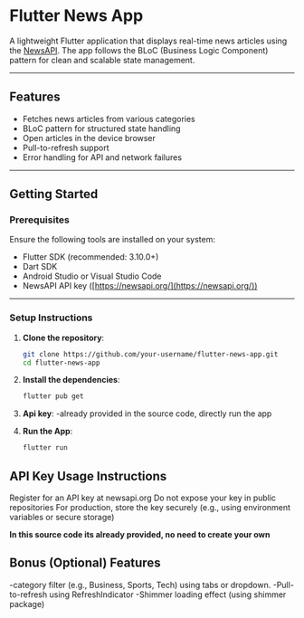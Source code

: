 # Flutter News App

A lightweight Flutter application that displays real-time news articles using the [NewsAPI](https://newsapi.org/). The app follows the BLoC (Business Logic Component) pattern for clean and scalable state management.

---

## Features

- Fetches news articles from various categories
- BLoC pattern for structured state handling
- Open articles in the device browser
- Pull-to-refresh support
- Error handling for API and network failures

---

## Getting Started

### Prerequisites

Ensure the following tools are installed on your system:

- Flutter SDK (recommended: 3.10.0+)
- Dart SDK
- Android Studio or Visual Studio Code
- NewsAPI API key ([https://newsapi.org/](https://newsapi.org/))

---

### Setup Instructions

1. **Clone the repository**:
   ```bash
   git clone https://github.com/your-username/flutter-news-app.git
   cd flutter-news-app


2. **Install the dependencies**:
   ```bash
   flutter pub get


3. **Api key**:
   -already provided in the source code, directly run the app


4. **Run the App**:
   ```bash
   flutter run


## API Key Usage Instructions
Register for an API key at newsapi.org
Do not expose your key in public repositories
For production, store the key securely (e.g., using environment variables or secure storage)

**In this source code its already provided, no need to create your own**



## Bonus (Optional) Features
-category filter (e.g., Business, Sports, Tech) using tabs or dropdown. 
-Pull-to-refresh using RefreshIndicator 
-Shimmer loading effect (using shimmer package)
